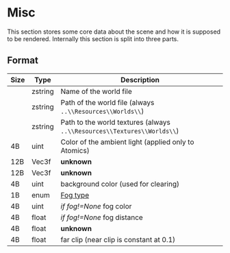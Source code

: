 # Misc

This section stores some core data about the scene and how it is supposed to be rendered.
Internally this section is split into three parts.

## Format

| Size | Type  | Description |
|------|-------|-------------|
|      |zstring| Name of the world file |
|      |zstring| Path of the world file (always ```..\\Resources\\Worlds\\```) |
|      |zstring| Path to the world textures (always ```..\\Resources\\Textures\\Worlds\\```) |
|  4B  | uint  | Color of the ambient light (applied only to Atomics) |
| 12B  | Vec3f | __unknown__ |
| 12B  | Vec3f | __unknown__ |
|  4B  | uint  | background color (used for clearing) |
|  1B  | enum  | [Fog type](#fog-type) |
|  4B  | uint  | _if fog!=None_ fog color |
|  4B  | float | _if fog!=None_ fog distance |
|  4B  | float | __unknown__ |
|  4B  | float | far clip (near clip is constant at 0.1) |